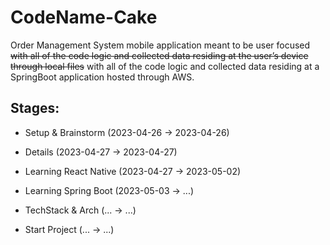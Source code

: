 # CodeName-Cake
Order Management System mobile application meant to be user focused ~~with all of the code logic and collected data residing at the user’s device through local files~~ with all of the code logic and collected data residing at a SpringBoot application hosted through AWS.


## Stages:
- Setup & Brainstorm (2023-04-26 -> 2023-04-26)

- Details (2023-04-27 -> 2023-04-27)

- Learning React Native (2023-04-27 -> 2023-05-02)

- Learning Spring Boot (2023-05-03 -> ...)

- TechStack & Arch (... -> ...)

- Start Project (... -> ...)


